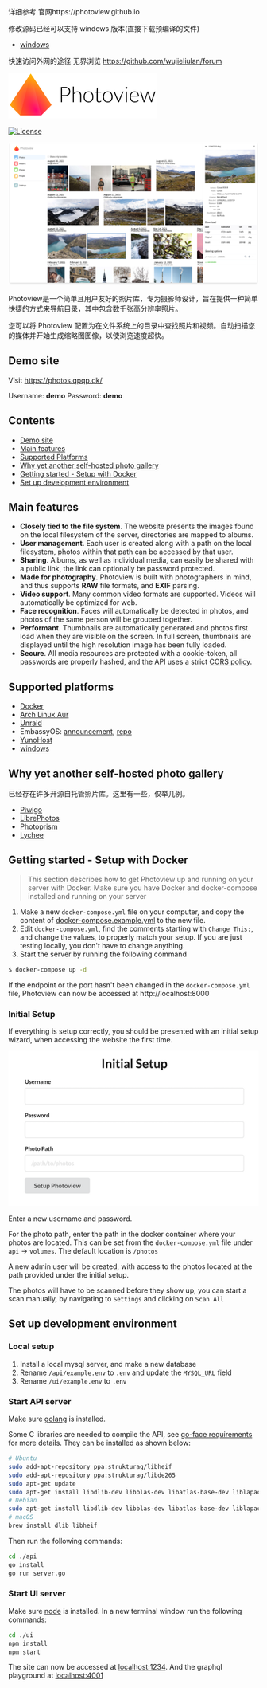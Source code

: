 详细参考 官网https://photoview.github.io

修改源码已经可以支持 windows 版本(直接下载预编译的文件)

- [windows](https://github.com/zyq1569/photos/releases/tag/v1.0.0)

快速访问外网的途径 无界浏览 https://github.com/wujieliulan/forum

<img src="./screenshots/photoview-logo.svg" height="92px" alt="photoview logo" />

[![License](https://img.shields.io/github/license/viktorstrate/photoview)](./LICENSE.md)

![screenshot](./screenshots/timeline.png)

Photoview是一个简单且用户友好的照片库，专为摄影师设计，旨在提供一种简单快捷的方式来导航目录，其中包含数千张高分辨率照片。

您可以将 Photoview 配置为在文件系统上的目录中查找照片和视频。自动扫描您的媒体并开始生成缩略图图像，以使浏览速度超快。


## Demo site

Visit https://photos.qpqp.dk/

Username: **demo**
Password: **demo**

## Contents

- [Demo site](#demo-site)
- [Main features](#main-features)
- [Supported Platforms](#supported-platforms)
- [Why yet another self-hosted photo gallery](#why-yet-another-self-hosted-photo-gallery)
- [Getting started - Setup with Docker](#getting-started---setup-with-docker)
- [Set up development environment](#setup-development-environment)

## Main features

- **Closely tied to the file system**. The website presents the images found on the local filesystem of the server, directories are mapped to albums.
- **User management**. Each user is created along with a path on the local filesystem, photos within that path can be accessed by that user.
- **Sharing**. Albums, as well as individual media, can easily be shared with a public link, the link can optionally be password protected.
- **Made for photography**. Photoview is built with photographers in mind, and thus supports **RAW** file formats, and **EXIF** parsing.
- **Video support**. Many common video formats are supported. Videos will automatically be optimized for web.
- **Face recognition**. Faces will automatically be detected in photos, and photos of the same person will be grouped together.
- **Performant**. Thumbnails are automatically generated and photos first load when they are visible on the screen. In full screen, thumbnails are displayed until the high resolution image has been fully loaded.
- **Secure**. All media resources are protected with a cookie-token, all passwords are properly hashed, and the API uses a strict [CORS policy](https://developer.mozilla.org/en-US/docs/Web/HTTP/CORS).

## Supported platforms

- [Docker](https://hub.docker.com/r/viktorstrate/photoview/)
- [Arch Linux Aur](https://aur.archlinux.org/packages/photoview)
- [Unraid](https://forums.unraid.net/topic/103028-support-photoview-corneliousjd-repo/)
- EmbassyOS: [announcement](https://start9labs.medium.com/new-service-photoview-72ee681b2ff0), [repo](https://github.com/Start9Labs/embassyos-photoview-wrapper)
- [YunoHost](https://github.com/YunoHost-Apps/photoview_ynh)
- [windows](https://github.com/zyq1569/photos/releases/tag/v1.0.0)

## Why yet another self-hosted photo gallery

已经存在许多开源自托管照片库。这里有一些，仅举几例。

- [Piwigo](https://github.com/Piwigo/Piwigo)
- [LibrePhotos](https://github.com/LibrePhotos/librephotos)
- [Photoprism](https://github.com/photoprism/photoprism)
- [Lychee](https://github.com/LycheeOrg/Lychee)



## Getting started - Setup with Docker

> This section describes how to get Photoview up and running on your server with Docker.
> Make sure you have Docker and docker-compose installed and running on your server

1. Make a new `docker-compose.yml` file on your computer, and copy the content of [docker-compose.example.yml](/docker-compose.example.yml) to the new file.
2. Edit `docker-compose.yml`, find the comments starting with `Change This:`, and change the values, to properly match your setup. If you are just testing locally, you don't have to change anything.
3. Start the server by running the following command

```bash
$ docker-compose up -d
```

If the endpoint or the port hasn't been changed in the `docker-compose.yml` file, Photoview can now be accessed at http://localhost:8000

### Initial Setup

If everything is setup correctly, you should be presented with an initial setup wizard, when accessing the website the first time.

![Initial setup](./screenshots/initial-setup.png)

Enter a new username and password.

For the photo path, enter the path in the docker container where your photos are located.
This can be set from the `docker-compose.yml` file under `api` -> `volumes`.
The default location is `/photos`

A new admin user will be created, with access to the photos located at the path provided under the initial setup.

The photos will have to be scanned before they show up, you can start a scan manually, by navigating to `Settings` and clicking on `Scan All`

## Set up development environment

### Local setup

1. Install a local mysql server, and make a new database
2. Rename `/api/example.env` to `.env` and update the `MYSQL_URL` field
3. Rename `/ui/example.env` to `.env`

### Start API server

Make sure [golang](https://golang.org/) is installed.

Some C libraries are needed to compile the API, see [go-face requirements](https://github.com/Kagami/go-face#requirements) for more details.
They can be installed as shown below:

```sh
# Ubuntu
sudo add-apt-repository ppa:strukturag/libheif
sudo add-apt-repository ppa:strukturag/libde265
sudo apt-get update
sudo apt-get install libdlib-dev libblas-dev libatlas-base-dev liblapack-dev libjpeg-turbo8-dev libheif-dev
# Debian
sudo apt-get install libdlib-dev libblas-dev libatlas-base-dev liblapack-dev libjpeg62-turbo-dev libheif-dev
# macOS
brew install dlib libheif

```

Then run the following commands:

```bash
cd ./api
go install
go run server.go
```

### Start UI server

Make sure [node](https://nodejs.org/en/) is installed.
In a new terminal window run the following commands:

```bash
cd ./ui
npm install
npm start
```

The site can now be accessed at [localhost:1234](http://localhost:1234).
And the graphql playground at [localhost:4001](http://localhost:4001)
